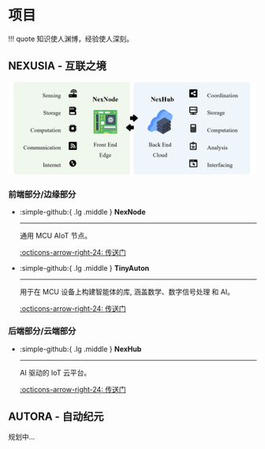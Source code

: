 # 项目

!!! quote
    知识使人渊博，经验使人深刻。

## NEXUSIA - 互联之境

![NEXUSIA](NEXUSIA.png)

### 前端部分/边缘部分

<div class="grid cards" markdown>

-   :simple-github:{ .lg .middle } __NexNode__

    ---

    通用 MCU AIoT 节点。


    [:octicons-arrow-right-24: <a href="https://github.com/Shuaiwen-Cui/NexNode.git" target="_blank"> 传送门 </a>](#)

-   :simple-github:{ .lg .middle } __TinyAuton__

    ---

    用于在 MCU 设备上构建智能体的库, 涵盖数学、数字信号处理 和 AI。


    [:octicons-arrow-right-24: <a href="https://github.com/Shuaiwen-Cui/TinyAuton.git" target="_blank"> 传送门 </a>](#)

</div>

### 后端部分/云端部分

<div class="grid cards" markdown>

-   :simple-github:{ .lg .middle } __NexHub__

    ---

    AI 驱动的 IoT 云平台。

    [:octicons-arrow-right-24: <a href="https://github.com/Shuaiwen-Cui/NexHub.git" target="_blank"> 传送门 </a>](#)

</div>

## AUTORA - 自动纪元

规划中...